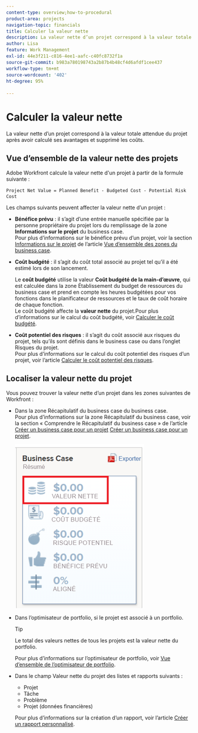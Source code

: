 ```yaml
---
content-type: overview;how-to-procedural
product-area: projects
navigation-topic: financials
title: Calculer la valeur nette
description: La valeur nette d’un projet correspond à la valeur totale attendue du projet après avoir calculé ses avantages et supprimé les coûts.
author: Lisa
feature: Work Management
exl-id: 44e3f211-c816-4ee1-aafc-c40fc8732f1a
source-git-commit: b983a780198743a2b87b4b48cf4d6afdf1cee437
workflow-type: tm+mt
source-wordcount: '402'
ht-degree: 95%

---
```


# Calculer la valeur nette

La valeur nette d’un projet correspond à la valeur totale attendue du projet après avoir calculé ses avantages et supprimé les coûts.

## Vue d’ensemble de la valeur nette des projets

Adobe Workfront calcule la valeur nette d&#39;un projet à partir de la formule suivante :

```
Project Net Value = Planned Benefit - Budgeted Cost - Potential Risk Cost
```

Les champs suivants peuvent affecter la valeur nette d’un projet :

* **Bénéfice prévu** : il s’agit d’une entrée manuelle spécifiée par la personne propriétaire du projet lors du remplissage de la zone **Informations sur le projet** du business case.\
  Pour plus d’informations sur le bénéfice prévu d’un projet, voir la section [Informations sur le projet](../../../manage-work/projects/define-a-business-case/areas-of-business-case.md#project-info) de l’article [Vue d’ensemble des zones du business case](../../../manage-work/projects/define-a-business-case/areas-of-business-case.md).

* **Coût budgété** : il s’agit du coût total associé au projet tel qu’il a été estimé lors de son lancement.

  Le **coût budgété** utilise la valeur **Coût budgété de la main-d’œuvre**, qui est calculée dans la zone Établissement du budget de ressources du business case et prend en compte les heures budgétées pour vos fonctions dans le planificateur de ressources et le taux de coût horaire de chaque fonction.\
  Le coût budgété affecte la **valeur nette** du projet.Pour plus d’informations sur le calcul du coût budgété, voir [Calculer le coût budgété](../../../manage-work/projects/project-finances/budgeted-cost.md).

* **Coût potentiel des risques** : il s’agit du coût associé aux risques du projet, tels qu’ils sont définis dans le business case ou dans l’onglet Risques du projet.\
  Pour plus d’informations sur le calcul du coût potentiel des risques d’un projet, voir l’article [Calculer le coût potentiel des risques](../../../manage-work/projects/project-finances/potential-risk-cost.md).

   

## Localiser la valeur nette du projet

Vous pouvez trouver la valeur nette d’un projet dans les zones suivantes de Workfront :

* Dans la zone Récapitulatif du business case du business case.\
  Pour plus d’informations sur la zone Récapitulatif du business case, voir la section « Comprendre le Récapitulatif du business case » de l’article [Créer un business case pour un projet](../../../manage-work/projects/define-a-business-case/create-business-case.md) [Créer un business case pour un projet](../../../manage-work/projects/define-a-business-case/create-business-case.md).

  ![Valeur nette sur l’analyse de rentabilité](assets/net-value-on-business-case-summary-highlighted-350x444.png)

* Dans l’optimisateur de portfolio, si le projet est associé à un portfolio.

  >[!TIP]
  >
  >Le total des valeurs nettes de tous les projets est la valeur nette du portfolio.

  Pour plus d’informations sur l’optimisateur de portfolio, voir [Vue d’ensemble de l’optimisateur de portfolio](../../../manage-work/portfolios/portfolio-optimizer/portfolio-optimizer-overview.md).

* Dans le champ Valeur nette du projet des listes et rapports suivants :

   * Projet
   * Tâche
   * Problème
   * Projet (données financières)

  Pour plus d’informations sur la création d’un rapport, voir l’article [Créer un rapport personnalisé](../../../reports-and-dashboards/reports/creating-and-managing-reports/create-custom-report.md).
